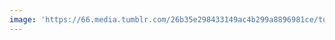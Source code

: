 ```yaml
---
image: 'https://66.media.tumblr.com/26b35e298433149ac4b299a8896981ce/tumblr_o44ovrktws1tbdx3so1_1280.jpg'
---
```

